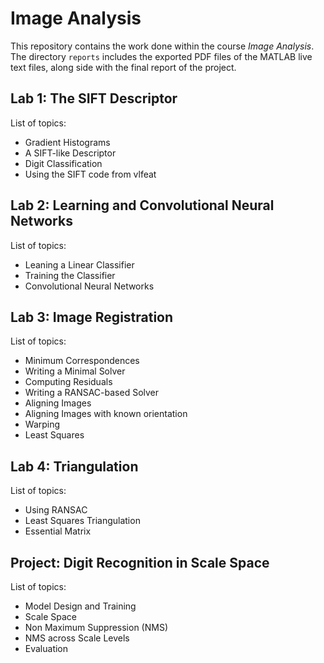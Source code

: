 # Image Analysis

This repository contains the work done within the course _Image Analysis_.
The directory `reports` includes the exported PDF files of the MATLAB live text files, along side with the final report of the project.

## Lab 1: The SIFT Descriptor

List of topics:

* Gradient Histograms
* A SIFT-like Descriptor
* Digit Classification
* Using the SIFT code from vlfeat


## Lab 2: Learning and Convolutional Neural Networks

List of topics:

* Leaning a Linear Classifier
* Training the Classifier
* Convolutional Neural Networks

## Lab 3: Image Registration

List of topics:

* Minimum Correspondences
* Writing a Minimal Solver
* Computing Residuals
* Writing a RANSAC-based Solver
* Aligning Images
* Aligning Images with known orientation
* Warping
* Least Squares

## Lab 4: Triangulation

List of topics:

* Using RANSAC
* Least Squares Triangulation
* Essential Matrix

## Project: Digit Recognition in Scale Space

List of topics:

* Model Design and Training
* Scale Space
* Non Maximum Suppression (NMS)
* NMS across Scale Levels
* Evaluation